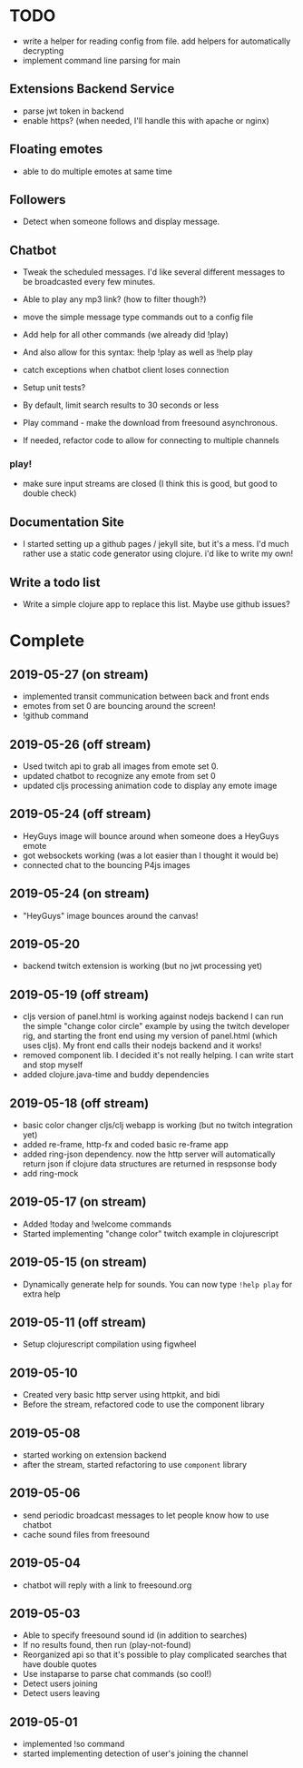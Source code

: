 # TODO

- write a helper for reading config from file. add helpers for
  automatically decrypting
- implement command line parsing for main 

## Extensions Backend Service

- parse jwt token in backend
- enable https? (when needed, I'll handle this with apache or nginx)

## Floating emotes

- able to do multiple emotes at same time

## Followers

- Detect when someone follows and display message. 

## Chatbot

- Tweak the scheduled messages. I'd like several different messages to 
  be broadcasted every few minutes. 
- Able to play any mp3 link? (how to filter though?)

- move the simple message type commands out to a config file
- Add help for all other commands (we already did !play)
- And also allow for this syntax: !help !play as well as !help play
- catch exceptions when chatbot client loses connection
- Setup unit tests?
- By default, limit search results to 30 seconds or less
- Play command - make the download from freesound asynchronous. 
- If needed, refactor code to allow for connecting to multiple channels

### play!

- make sure input streams are closed (I think this is good, but good to double check)

## Documentation Site

- I started setting up a github pages / jekyll site, but it's a
  mess. I'd much rather use a static code generator using clojure. i'd
  like to write my own!

## Write a todo list

- Write a simple clojure app to replace this list. Maybe use github issues?

# Complete

## 2019-05-27 (on stream)

- implemented transit communication between back and front ends
- emotes from set 0 are bouncing around the screen!
- !github command

## 2019-05-26 (off stream)

- Used twitch api to grab all images from emote set 0. 
- updated chatbot to recognize any emote from set 0
- updated cljs processing animation code to display any emote image

## 2019-05-24 (off stream)

- HeyGuys image will bounce around when someone does a HeyGuys emote
- got websockets working (was a lot easier than I thought it would be)
- connected chat to the bouncing P4js images

## 2019-05-24 (on stream)

- "HeyGuys" image bounces around the canvas!

## 2019-05-20

- backend twitch extension is working (but no jwt processing yet)

## 2019-05-19 (off stream)

- cljs version of panel.html is working against nodejs backend I can
  run the simple "change color circle" example by using the twitch
  developer rig, and starting the front end using my version of
  panel.html (which uses cljs). My front end calls their nodejs
  backend and it works!
- removed component lib. I decided it's not really helping. I can write
  start and stop myself
- added clojure.java-time and buddy dependencies 

## 2019-05-18 (off stream)

- basic color changer cljs/clj webapp is working (but no twitch integration yet)
- added re-frame, http-fx and coded basic re-frame app
- added ring-json dependency. now the http server will automatically
  return json if clojure data structures are returned in respsonse
  body
- add ring-mock

## 2019-05-17 (on stream)

- Added !today and !welcome commands
- Started implementing "change color" twitch example in clojurescript

## 2019-05-15 (on stream)

- Dynamically generate help for sounds. You can now type 
  `!help play` for extra help

## 2019-05-11 (off stream)

- Setup clojurescript compilation using figwheel

## 2019-05-10

- Created very basic http server using httpkit, and bidi
- Before the stream, refactored code to use the component library

## 2019-05-08 

- started working on extension backend
- after the stream, started refactoring to use `component` library

## 2019-05-06

- send periodic broadcast messages to let people know how to use chatbot
- cache sound files from freesound

## 2019-05-04

- chatbot will reply with a link to freesound.org

## 2019-05-03

- Able to specify freesound sound id (in addition to searches)
- If no results found, then run (play-not-found)
- Reorganized api so that it's possible to play complicated searches that have double quotes
- Use instaparse to parse chat commands (so cool!)
- Detect users joining
- Detect users leaving

## 2019-05-01 

- implemented !so command
- started implementing detection of user's joining the channel

